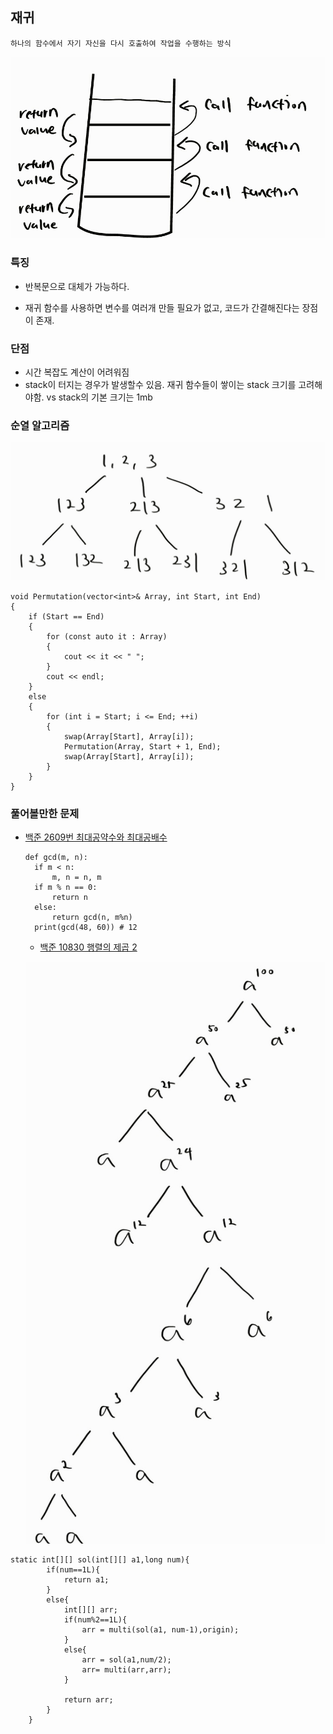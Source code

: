 ## 재귀

`하나의 함수에서 자기 자신을 다시 호출하여 작업을 수행하는 방식`

![ex_screenshot](structure.jpeg)

### 특징

* 반복문으로 대체가 가능하다.</br>

*  재귀 함수를 사용하면 변수를 여러개 만들 필요가 없고, 코드가 간결해진다는 장점이 존재.

### 단점

* 시간 복잡도 계산이 어려워짐
* stack이 터지는 경우가 발생할수 있음. 재귀 함수들이 쌓이는 stack 크기를 고려해야함. vs stack의 기본 크기는 1mb

### 순열 알고리즘
![ex_screenshot](tree.jpeg)

~~~
void Permutation(vector<int>& Array, int Start, int End)
{
    if (Start == End)
    {
        for (const auto it : Array)
        {
            cout << it << " ";
        }
        cout << endl;
    }
    else
    {
        for (int i = Start; i <= End; ++i)
        {
            swap(Array[Start], Array[i]);
            Permutation(Array, Start + 1, End);
            swap(Array[Start], Array[i]);
        }
    }
}

~~~


### 풀어볼만한 문제

* [백준 2609번 최대공약수와 최대공배수](https://www.acmicpc.net/problem/2609)<br>
  ~~~ 
  def gcd(m, n):
    if m < n:
        m, n = n, m
    if m % n == 0:
        return n
    else:
        return gcd(n, m%n)
    print(gcd(48, 60)) # 12 
  ~~~

  * [백준 10830 행렬의 제곱 2](https://www.acmicpc.net/problem/10830)

  ![ex_screenshot](data.jpeg)

~~~
static int[][] sol(int[][] a1,long num){
        if(num==1L){
            return a1;
        }
        else{
            int[][] arr;
            if(num%2==1L){
                arr = multi(sol(a1, num-1),origin);
            }
            else{
                arr = sol(a1,num/2);
                arr= multi(arr,arr);
            }

            return arr;
        }
    }
~~~
